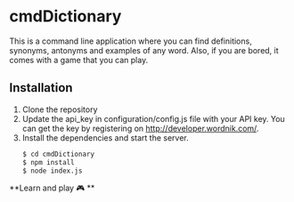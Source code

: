 # cmdDictionary

This is a command line application where you can find definitions, synonyms, antonyms and examples of any word. 
Also, if you are bored, it comes with a game that you can play.

  ## Installation
 
  1. Clone the repository
  2. Update the api_key in configuration/config.js file with your API key. You can get the key by registering on http://developer.wordnik.com/.
  3. Install the dependencies and start the server.
      ```sh
      $ cd cmdDictionary
      $ npm install
      $ node index.js
      ```
**Learn and play :video_game: **
